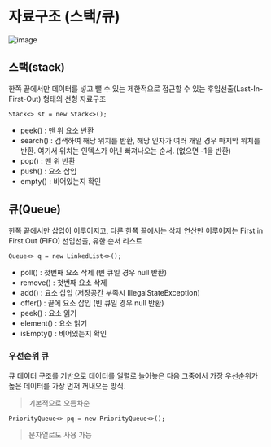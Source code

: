 # 자료구조 (스택/큐)
![image](https://github.com/user-attachments/assets/89dca62e-784a-4809-8df7-209544eaf8ff)

## 스택(stack)
한쪽 끝에서만 데이터를 넣고 뺄 수 있는 제한적으로 접근할 수 있는 후입선출(Last-In-First-Out) 형태의 선형 자료구조
```
Stack<> st = new Stack<>();
```
- peek() : 맨 위 요소 반환
- search() : 검색하여 해당 위치를 반환, 해당 인자가 여러 개일 경우 마지막 위치를 반환. 여기서 위치는 인덱스가 아닌 빠져나오는 순서. (없으면 -1을 반환)
- pop() : 맨 위 반환
- push() : 요소 삽입
- empty() : 비어있는지 확인

## 큐(Queue)
한쪽 끝에서만 삽입이 이루어지고, 다른 한쪽 끝에서는 삭제 연산만 이루어지는 First in First Out (FIFO) 선입선출, 유한 순서 리스트
```
Queue<> q = new LinkedList<>();
```
- poll() : 첫번째 요소 삭제 (빈 큐일 경우 null 반환)
- remove() : 첫번째 요소 삭제
- add() : 요소 삽입 (저장공간 부족시 IllegalStateException)
- offer() : 끝에 요소 삽입 (빈 큐일 경우 null 반환)
- peek() : 요소 읽기
- element() : 요소 읽기
- isEmpty() : 비어있는지 확인

### 우선순위 큐
큐 데이터 구조를 기반으로 데이터를 일렬로 늘어놓은 다음 그중에서 가장 우선순위가 높은 데이터를 가장 먼저 꺼내오는 방식.
> 기본적으로 오름차순
```
PriorityQueue<> pq = new PriorityQueue<>();
```
> 문자열로도 사용 가능
